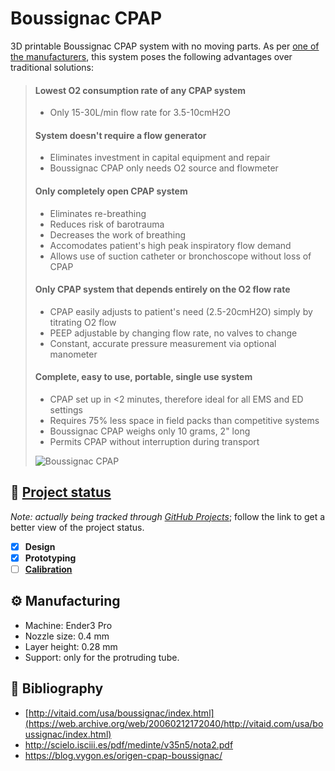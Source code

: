 # Boussignac CPAP
3D printable Boussignac CPAP system with no moving parts. As per [one of the manufacturers](https://web.archive.org/web/20060212172040/http://vitaid.com/usa/boussignac/index.html), this system poses the following advantages over traditional solutions:

> #### Lowest O2 consumption rate of any CPAP system
> * Only 15-30L/min flow rate for 3.5-10cmH2O
>
> #### System doesn't require a flow generator
> * Eliminates investment in capital equipment and repair
> * Boussignac CPAP only needs O2 source and flowmeter
>
> #### Only completely open CPAP system
> * Eliminates re-breathing
> * Reduces risk of barotrauma
> * Decreases the work of breathing
> * Accomodates patient's high peak inspiratory flow demand
> * Allows use of suction catheter or bronchoscope without loss of CPAP
>
> #### Only CPAP system that depends entirely on the O2 flow rate
> * CPAP easily adjusts to patient's need (2.5-20cmH2O) simply by titrating O2 flow
> * PEEP adjustable by changing flow rate, no valves to change
> * Constant, accurate pressure measurement via optional manometer
> 
> #### Complete, easy to use, portable, single use system
> * CPAP set up in <2 minutes, therefore ideal for all EMS and ED settings
> * Requires 75% less space in field packs than competitive systems
> * Boussignac CPAP weighs only 10 grams, 2" long
> * Permits CPAP without interruption during transport
>
> ![Boussignac CPAP](https://web.archive.org/web/20060212172040im_/http://vitaid.com/usa/boussignac/images/diag_011506.gif)

## :vertical_traffic_light: [Project status](https://github.com/0x2b3bfa0/boussignac-cpap/projects/1)
*Note: actually being tracked through [GitHub Projects](https://github.com/0x2b3bfa0/boussignac-cpap/projects/1)*; follow the link to get a better view of the project status.
* [x] **Design**
* [x] **Prototyping**
* [ ] [**Calibration**](https://github.com/0x2b3bfa0/boussignac-cpap/issues/1)

## :gear: Manufacturing
* Machine: Ender3 Pro
* Nozzle size: 0.4 mm
* Layer height: 0.28 mm
* Support: only for the protruding tube.

## :book: Bibliography
* [http://vitaid.com/usa/boussignac/index.html](https://web.archive.org/web/20060212172040/http://vitaid.com/usa/boussignac/index.html)
* http://scielo.isciii.es/pdf/medinte/v35n5/nota2.pdf
* https://blog.vygon.es/origen-cpap-boussignac/
